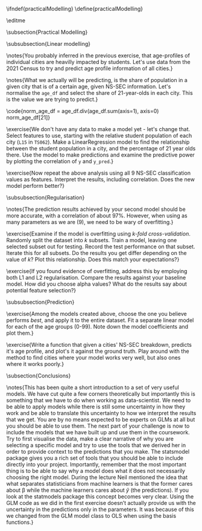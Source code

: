 \ifndef{practicalModelling}
\define{practicalModelling}

\editme

\subsection{Practical Modelling}

\subsubsection{Linear modelling}

\notes{You probably inferred in the previous exercise, that age-profiles of individual cities are heavilly impacted by students. Let's use data from the 2021 Census to try and predict age profile information of all cities.}

\notes{What we actually will be predicting, is the share of population in a given city that is of a certain age, given NS-SEC information. Let's normalise the `age_df` and select the share of 21-year-olds in each city. This is the value we are trying to predict.}

\code{norm_age_df = age_df.div(age_df.sum(axis=1), axis=0)
norm_age_df[21]}

\exercise{We don't have any data to make a model yet - let's change that. Select features to use, starting with the relative student population of each city (`L15` in `TS062`). Make a LinearRegression model to find the relationship between the student population in a city, and the percentage of 21 year olds there. Use the model to make predictions and examine the predictive power by plotting the correlation of `y` and `y_pred`.}

\exercise{Now repeat the above analysis using all 9 NS-SEC classification values as features. Interpret the results, including correlation. Does the new model perform better?}

\subsubsection{Regularisation}

\notes{The prediction results achieved by your second model should be more accurate, with a correlation of about 97%. However, when using as many parameters as we are (9), we need to be wary of overfitting.}

\exercise{Examine if the model is overfitting using *k-fold cross-validation*. Randomly split the dataset into *k* subsets. Train a model, leaving one selected subset out for testing. Record the test performance on that subset. Iterate this for all subsets. Do the results you get differ depending on the value of *k*? Plot this relationship. Does this match your expectations?}

\exercise{If you found evidence of overfitting, address this by employing both L1 and L2 regularisation. Compare the results against your baseline model. How did you choose alpha values? What do the results say about potential feature selection?}

\subsubsection{Prediction}

\exercise{Among the models created above, choose the one you believe performs *best*, and apply it to the entire dataset. Fit a separate linear model for each of the age groups (0-99). Note down the model coefficients and plot them.}   

\exercise{Write a function that given a cities' NS-SEC breakdown, predicts it's age profile, and plot's it against the ground truth. Play around with the method to find cities where your model works very well, but also ones where it works poorly.}

\subsection{Conclusions}

\notes{This has been quite a short introduction to a set of very useful models. We have cut quite a few corners theoretically but importantly this is something that we have to do when working as data-scientist. We need to be able to apply models while there is still some uncertainty in how they work and be able to translate this uncertainty to how we interpret the results that we get. You are by no means expected to be experts on GLMs at all but you should be able to use them. The next part of your challenge is now to include the models that we have built up and use them in the coursework. Try to first visualise the data, make a clear narrative of why you are selecting a specific model and try to use the tools that we derived her in order to provide context to the predictions that you make. The statsmodel package gives you a rich set of tools that you should be able to include directly into your project. Importantly, remember that the most important thing is to be able to say why a model does what it does not necessarily choosing the right model.
During the lecture Neil mentioned the idea that what separates statisticians from machine learners is that the former cares about β while the machine learners cares about $\hat{y}$ (the predictions). If you look at the statmodels package this concept becomes very clear. Using the GLM code as we did in the first exercise doesn’t actually provide us with the uncertainty in the predictions only in the parameters. It was because of this we changed from the GLM model class to OLS when using the basis functions.}

